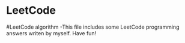 LeetCode
========

#LeetCode algorithm
  -This file includes some LeetCode programming answers writen by myself. Have fun!
